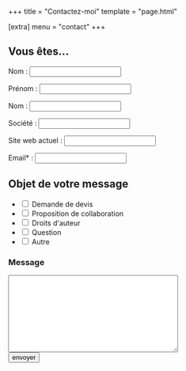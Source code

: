 +++
title = "Contactez-moi"
template = "page.html"

[extra]
menu = "contact"
+++

<form class="form" action="" method="">
  <div class="form__side">
    <h2 class="form__title h2">Vous êtes...</h2>
    <p class="form__field">
      <label class="form__field--label" for="name">Nom :</label>
      <input class="form__field--input" type="text" name="name" value="" />
    </p>
    <p class="form__field">
      <label class="form__field--label" for="firstname">Prénom :</label>
      <input class="form__field--input" type="text" name="firstname" value="" />
    </p>
    <p class="form__field">
      <label class="form__field--label" for="lastname">Nom :</label>
      <input class="form__field--input" type="text" name="lastname" value="" />
    </p>
    <p class="form__field">
      <label class="form__field--label" for="society">Société :</label>
      <input class="form__field--input" type="text" name="society" value="" />
    </p>
    <p class="form__field">
      <label class="form__field--label" for="website">Site web actuel :</label>
      <input class="form__field--input" type="text" name="website" value="" />
    </p>
    <p class="form__field">
      <label class="form__field--label" for="email">Email* :</label>
      <input class="form__field--input" type="email" name="email" value="" />
    </p>
  </div>
  <div class="form__side">
    <h2 class="form__title h2">Objet de votre message</h2>
    <ul class="form__list">
      <li class="form__list--item">
        <input type="checkbox" name="devis" id="devis" />&nbsp;<label
          for="devis"
          >Demande de devis</label
        >
      </li>
      <li class="form__list--item">
        <input
          type="checkbox"
          name="collaboration"
          id="collaboration"
        />&nbsp;<label for="collaboration">Proposition de collaboration</label>
      </li>
      <li class="form__list--item">
        <input type="checkbox" name="copyright" id="copyright" />&nbsp;<label
          for="copyright"
          >Droits d'auteur</label
        >
      </li>
      <li class="form__list--item">
        <input type="checkbox" name="question" id="question" />&nbsp;<label
          for="question"
          >Question</label
        >
      </li>
      <li class="form__list--item">
        <input type="checkbox" name="autre" id="autre" />&nbsp;<label
          for="autre"
          >Autre</label
        >
      </li>
    </ul>
    <h3 class="h3">Message</h3>
    <textarea class="form__textarea" name="message" rows="10" cols="40"></textarea>
  </div>

  <div class="form__send">
    <input class="form__send--submit" id="submit" type="submit" value="envoyer" />
  </div>
  <input class="form__hidden" type="hidden" name="phase" value="traitement" />
</form>
